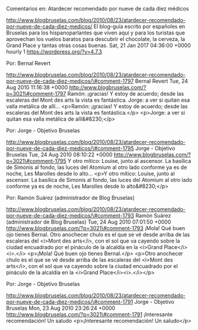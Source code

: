 Comentarios en: Atardecer recomendado por nueve de cada diez médicos

http://www.blogbruselas.com/blog/2010/08/23/atardecer-recomendado-por-nueve-de-cada-diez-medicos/
El blog-guía escrito por españoles en Bruselas para los hispanoparlantes
que viven aquí y para los turistas que aprovechan los vuelos baratos
para descubrir el chocolate, la cerveza, la Grand Place y tantas otras
cosas buenas. Sat, 21 Jan 2017 04:36:00 +0000 hourly 1
https://wordpress.org/?v=4.7.3

Por: Bernal Revert

http://www.blogbruselas.com/blog/2010/08/23/atardecer-recomendado-por-nueve-de-cada-diez-medicos/\#comment-1797
Bernal Revert Tue, 24 Aug 2010 11:16:38 +0000
http://www.blogbruselas.com/?p=3021\#comment-1797 Ramón: ¡gracias! Y
estoy de acuerdo; desde las escaleras del Mont des arts la vista es
fantástica. Jorge: a ver si quitan esa valla metálica de allí\...
\<p\>Ramón: ¡gracias! Y estoy de acuerdo; desde las escaleras del Mont
des arts la vista es fantástica.\</p\> \<p\>Jorge: a ver si quitan esa
valla metálica de allí&\#8230;\</p\>

Por: Jorge - Objetivo Bruselas

http://www.blogbruselas.com/blog/2010/08/23/atardecer-recomendado-por-nueve-de-cada-diez-medicos/\#comment-1795
Jorge - Objetivo Bruselas Tue, 24 Aug 2010 08:10:22 +0000
http://www.blogbruselas.com/?p=3021\#comment-1795 Y otro mítico: Louise,
junto al ascensor. La basílica de Simonis al fondo, las luces del
Atomium al otro lado conforme ya es de noche, Les Marolles desde lo
alto\... \<p\>Y otro mítico: Louise, junto al ascensor. La basílica de
Simonis al fondo, las luces del Atomium al otro lado conforme ya es de
noche, Les Marolles desde lo alto&\#8230;\</p\>

Por: Ramón Suárez (administrador de Blog Bruselas)

http://www.blogbruselas.com/blog/2010/08/23/atardecer-recomendado-por-nueve-de-cada-diez-medicos/\#comment-1793
Ramón Suárez (administrador de Blog Bruselas) Tue, 24 Aug 2010 07:01:50
+0000 http://www.blogbruselas.com/?p=3021\#comment-1793 ¡Mola! Qué buen
ojo tienes Bernal. Otro anochecer chulo es el que se vé desde arriba de
las escaleras del &lt;i&gt;Mont des arts&lt;/i&gt;, con el sol que va
cayendo sobre la ciudad encuadrado por el pináculo de la alcaldía en la
&lt;i&gt;Grand Place&lt;/i&gt;&lt;i&gt;.&lt;/i&gt; \<p\>¡Mola! Qué buen
ojo tienes Bernal.\</p\> \<p\>Otro anochecer chulo es el que se vé desde
arriba de las escaleras del \<i\>Mont des arts\</i\>, con el sol que va
cayendo sobre la ciudad encuadrado por el pináculo de la alcaldía en la
\<i\>Grand Place\</i\>\<i\>.\</i\>\</p\>

Por: Jorge - Objetivo Bruselas

http://www.blogbruselas.com/blog/2010/08/23/atardecer-recomendado-por-nueve-de-cada-diez-medicos/\#comment-1791
Jorge - Objetivo Bruselas Mon, 23 Aug 2010 23:26:24 +0000
http://www.blogbruselas.com/?p=3021\#comment-1791 ¡Interesante
recomendación! Un saludo \<p\>¡Interesante recomendación! Un
saludo\</p\>
